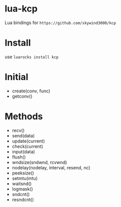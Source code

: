 # lua-kcp

Lua bindings for `https://github.com/skywind3000/kcp`

# Install

use `luarocks install kcp`

# Initial

* create(conv, func)
* getconv()

# Methods

* recv()
* send(data)
* update(current)
* check(current)
* input(data)
* flush()
* wndsize(sndwnd, rcvwnd)
* nodelay(nodelay, interval, resend, nc)
* peeksize()
* setmtu(mtu)
* waitsnd()
* logmask()
* sndcnt()
* resndcnt()